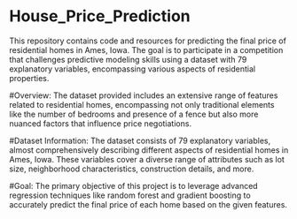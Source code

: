 # House_Price_Prediction

This repository contains code and resources for predicting the final price of residential homes in Ames, Iowa. The goal is to participate in a competition that challenges predictive modeling skills using a dataset with 79 explanatory variables, encompassing various aspects of residential properties.

#Overview: 
The dataset provided includes an extensive range of features related to residential homes, encompassing not only traditional elements like the number of bedrooms and presence of a fence but also more nuanced factors that influence price negotiations.

#Dataset Information: 
The dataset consists of 79 explanatory variables, almost comprehensively describing different aspects of residential homes in Ames, Iowa. These variables cover a diverse range of attributes such as lot size, neighborhood characteristics, construction details, and more.

#Goal: 
The primary objective of this project is to leverage advanced regression techniques like random forest and gradient boosting to accurately predict the final price of each home based on the given features.
